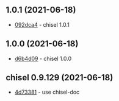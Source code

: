 ## 1.0.1 (2021-06-18)

- [092dca4](https://github.com/craigahobbs/chisel/commit/092dca4) - chisel 1.0.1

## 1.0.0 (2021-06-18)

- [d6b4d09](https://github.com/craigahobbs/chisel/commit/d6b4d09) - chisel 1.0.0

## chisel 0.9.129 (2021-06-18)

- [4d73381](https://github.com/craigahobbs/chisel/commit/4d73381) - use chisel-doc
